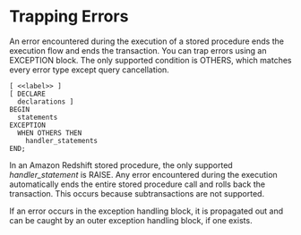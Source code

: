 # Trapping Errors<a name="stored-procedure-trapping-errors"></a>

An error encountered during the execution of a stored procedure ends the execution flow and ends the transaction\. You can trap errors using an EXCEPTION block\. The only supported condition is OTHERS, which matches every error type except query cancellation\. 

```
[ <<label>> ]
[ DECLARE
  declarations ]
BEGIN
  statements
EXCEPTION
  WHEN OTHERS THEN
    handler_statements
END;
```

In an Amazon Redshift stored procedure, the only supported *handler\_statement* is RAISE\. Any error encountered during the execution automatically ends the entire stored procedure call and rolls back the transaction\. This occurs because subtransactions are not supported\.

If an error occurs in the exception handling block, it is propagated out and can be caught by an outer exception handling block, if one exists\. 